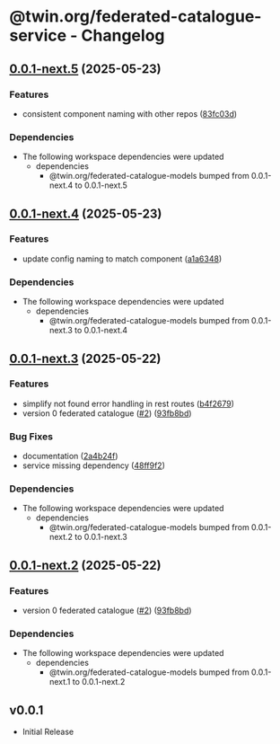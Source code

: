# @twin.org/federated-catalogue-service - Changelog

## [0.0.1-next.5](https://github.com/twinfoundation/federated-catalogue/compare/federated-catalogue-service-v0.0.1-next.4...federated-catalogue-service-v0.0.1-next.5) (2025-05-23)


### Features

* consistent component naming with other repos ([83fc03d](https://github.com/twinfoundation/federated-catalogue/commit/83fc03dee3846600ae6a45d710248a0ae60af570))


### Dependencies

* The following workspace dependencies were updated
  * dependencies
    * @twin.org/federated-catalogue-models bumped from 0.0.1-next.4 to 0.0.1-next.5

## [0.0.1-next.4](https://github.com/twinfoundation/federated-catalogue/compare/federated-catalogue-service-v0.0.1-next.3...federated-catalogue-service-v0.0.1-next.4) (2025-05-23)


### Features

* update config naming to match component ([a1a6348](https://github.com/twinfoundation/federated-catalogue/commit/a1a6348a6009939e1c784c35fd261ef306bbc59a))


### Dependencies

* The following workspace dependencies were updated
  * dependencies
    * @twin.org/federated-catalogue-models bumped from 0.0.1-next.3 to 0.0.1-next.4

## [0.0.1-next.3](https://github.com/twinfoundation/federated-catalogue/compare/federated-catalogue-service-v0.0.1-next.2...federated-catalogue-service-v0.0.1-next.3) (2025-05-22)


### Features

* simplify not found error handling in rest routes ([b4f2679](https://github.com/twinfoundation/federated-catalogue/commit/b4f26794942305ad6e8d555d1cbab6df0615214f))
* version 0 federated catalogue ([#2](https://github.com/twinfoundation/federated-catalogue/issues/2)) ([93fb8bd](https://github.com/twinfoundation/federated-catalogue/commit/93fb8bdbb03aa781ef9e8dc4053beea1b397cc36))


### Bug Fixes

* documentation ([2a4b24f](https://github.com/twinfoundation/federated-catalogue/commit/2a4b24f4d2c0da0087081bc459c5890ee4ddd5fa))
* service missing dependency ([48ff9f2](https://github.com/twinfoundation/federated-catalogue/commit/48ff9f26c54a10c6f9c83a11e07a12c1d4c11dd7))


### Dependencies

* The following workspace dependencies were updated
  * dependencies
    * @twin.org/federated-catalogue-models bumped from 0.0.1-next.2 to 0.0.1-next.3

## [0.0.1-next.2](https://github.com/twinfoundation/federated-catalogue/compare/federated-catalogue-service-v0.0.1-next.1...federated-catalogue-service-v0.0.1-next.2) (2025-05-22)


### Features

* version 0 federated catalogue ([#2](https://github.com/twinfoundation/federated-catalogue/issues/2)) ([93fb8bd](https://github.com/twinfoundation/federated-catalogue/commit/93fb8bdbb03aa781ef9e8dc4053beea1b397cc36))


### Dependencies

* The following workspace dependencies were updated
  * dependencies
    * @twin.org/federated-catalogue-models bumped from 0.0.1-next.1 to 0.0.1-next.2

## v0.0.1

- Initial Release

